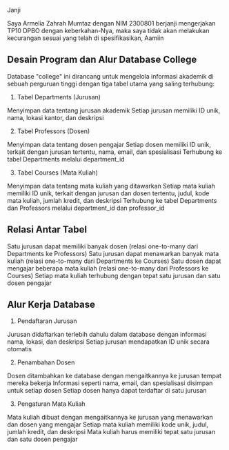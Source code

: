 Janji

Saya Armelia Zahrah Mumtaz dengan NIM 2300801 berjanji mengerjakan TP10 DPBO dengan keberkahan-Nya, maka saya tidak akan melakukan kecurangan sesuai yang telah di spesifikasikan, Aamiin

## Desain Program dan Alur Database College


Database "college" ini dirancang untuk mengelola informasi akademik di sebuah perguruan tinggi dengan tiga tabel utama yang saling terhubung:

1. Tabel Departments (Jurusan)

Menyimpan data tentang jurusan akademik
Setiap jurusan memiliki ID unik, nama, lokasi kantor, dan deskripsi


2. Tabel Professors (Dosen)

Menyimpan data tentang dosen pengajar
Setiap dosen memiliki ID unik, terkait dengan jurusan tertentu, nama, email, dan spesialisasi
Terhubung ke tabel Departments melalui department_id


3. Tabel Courses (Mata Kuliah)

Menyimpan data tentang mata kuliah yang ditawarkan
Setiap mata kuliah memiliki ID unik, terkait dengan jurusan dan dosen tertentu, judul, kode mata kuliah, jumlah kredit, dan deskripsi
Terhubung ke tabel Departments dan Professors melalui department_id dan professor_id



## Relasi Antar Tabel

Satu jurusan dapat memiliki banyak dosen (relasi one-to-many dari Departments ke Professors)
Satu jurusan dapat menawarkan banyak mata kuliah (relasi one-to-many dari Departments ke Courses)
Satu dosen dapat mengajar beberapa mata kuliah (relasi one-to-many dari Professors ke Courses)
Setiap mata kuliah terhubung dengan tepat satu jurusan dan satu dosen pengajar

## Alur Kerja Database

1. Pendaftaran Jurusan

Jurusan didaftarkan terlebih dahulu dalam database dengan informasi nama, lokasi, dan deskripsi
Setiap jurusan mendapatkan ID unik secara otomatis


2. Penambahan Dosen

Dosen ditambahkan ke database dengan mengaitkannya ke jurusan tempat mereka bekerja
Informasi seperti nama, email, dan spesialisasi disimpan untuk setiap dosen
Setiap dosen hanya dapat terdaftar di satu jurusan


3. Pengaturan Mata Kuliah

Mata kuliah dibuat dengan mengaitkannya ke jurusan yang menawarkan dan dosen yang mengajar
Setiap mata kuliah memiliki kode unik, judul, jumlah kredit, dan deskripsi
Mata kuliah harus memiliki tepat satu jurusan dan satu dosen pengajar


